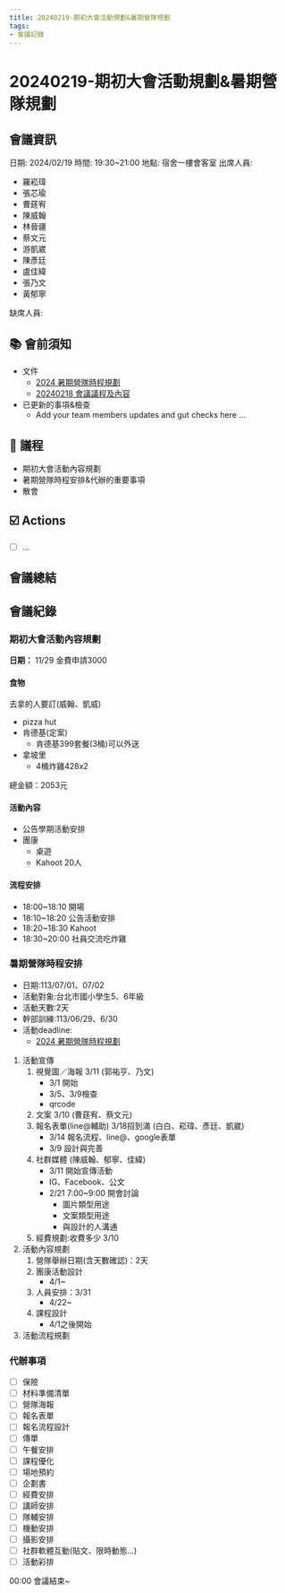 ```yaml
---
title: 20240219-期初大會活動規劃&暑期營隊規劃
tags:
- 會議記錄
---
```

# 20240219-期初大會活動規劃&暑期營隊規劃
## 會議資訊
日期: 2024/02/19
時間: 19:30~21:00
地點: 宿舍一樓會客室
出席人員:
- 羅崧瑋
- 張芯瑜
- 曹莛宥
- 陳威翰
- 林晉疆
- 蔡文元
- 游凱崴
- 陳彥廷
- 盧佳緯
- 張乃文
- 黃郁寧

缺席人員:

## 📚 會前須知
- 文件
    - [2024 暑期營隊時程規劃](/8krGSuCISIKKpCrO4EOf8Q)
    - [20240218 會議議程及內容](/DUrdUaYtTcSCvU8vydQz3Q)
- 已更新的事項&檢查
    - Add your team members updates and gut checks here ...

## 📣 議程
- 期初大會活動內容規劃
- 暑期營隊時程安排&代辦的重要事項
- 散會

## ☑️ Actions
- [ ] ... 

## 會議總結


## 會議紀錄

### 期初大會活動內容規劃
**日期：** 11/29
金費申請3000
#### 食物
去拿的人要訂(威翰、凱威)

- pizza hut
- 肯德基(定案)
    - 肯德基399套餐(3桶)可以外送
- 拿坡里
    - 4桶炸雞428x2

總金額：2053元

#### 活動內容
- 公告學期活動安排
- 團康
    - 桌遊
    - Kahoot 20人

#### 流程安排
- 18:00~18:10 開場
- 18:10~18:20 公告活動安排
- 18:20~18:30 Kahoot
- 18:30~20:00 社員交流吃炸雞

### 暑期營隊時程安排
- 日期:113/07/01、07/02
- 活動對象:台北市國小學生5、6年級
- 活動天數:2天
- 幹部訓練:113/06/29、6/30
- 活動deadline:
    - [2024 暑期營隊時程規劃](/8krGSuCISIKKpCrO4EOf8Q)
1. 活動宣傳
    1. 視覺圖／海報 3/11 (郭祐亨、乃文)
        - 3/1 開始
        - 3/5、3/9檢查
        - qrcode
    3. 文案 3/10 (曹莛宥、蔡文元)
    4. 報名表單(line@輔助) 3/18招到滿 (白白、崧瑋、彥廷、凱崴)
        - 3/14 報名流程、line@、google表單
        - 3/9 設計與完善
    5. 社群媒體 (陳威翰、郁寧、佳緯)
        - 3/11 開始宣傳活動
        - IG、Facebook、公文
        - 2/21 7:00~9:00 開會討論
            - 圖片類型用途
            - 文案類型用途
            - 與設計的人溝通
    6. 經費規劃:收費多少 3/10 
2. 活動內容規劃
    1. 營隊舉辦日期(含天數確認)：2天
    2. 團康活動設計
        - 4/1~
    4. 人員安排：3/31
        - 4/22~
    5. 課程設計
        - 4/1之後開始
3. 活動流程規劃 

### 代辦事項
- [ ] 保險
- [ ] 材料準備清單
- [ ] 營隊海報
- [ ] 報名表單
- [ ] 報名流程設計
- [ ] 傳單
- [ ] 午餐安排
- [ ] 課程優化 
- [ ] 場地預約
- [ ] 企劃書
- [ ] 經費安排
- [ ] 講師安排
- [ ] 隊輔安排
- [ ] 機動安排
- [ ] 攝影安排
- [ ] 社群軟體互動(貼文、限時動態...)
- [ ] 活動彩排

00:00 會議結束~